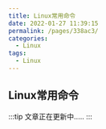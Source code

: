 ```yaml
---
title: Linux常用命令
date: 2022-01-27 11:39:15
permalink: /pages/338ac3/
categories:
  - Linux
tags:
  - Linux
---
```


## Linux常用命令

:::tip 
文章正在更新中.....
:::


